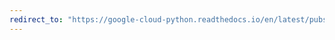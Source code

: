 ```yaml
---
redirect_to: "https://google-cloud-python.readthedocs.io/en/latest/pubsub/publisher/index.html"
---
```

